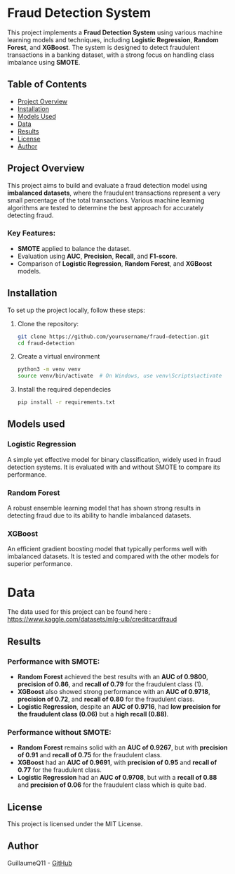 # Fraud Detection System

This project implements a **Fraud Detection System** using various machine learning models and techniques, including **Logistic Regression**, **Random Forest**, and **XGBoost**. The system is designed to detect fraudulent transactions in a banking dataset, with a strong focus on handling class imbalance using **SMOTE**.

## Table of Contents

- [Project Overview](#project-overview)
- [Installation](#installation)
- [Models Used](#models-used)
- [Data](#data)
- [Results](#results)
- [License](#license)
- [Author](#author)

## Project Overview

This project aims to build and evaluate a fraud detection model using **imbalanced datasets**, where the fraudulent transactions represent a very small percentage of the total transactions. Various machine learning algorithms are tested to determine the best approach for accurately detecting fraud.

### Key Features:
- **SMOTE** applied to balance the dataset.
- Evaluation using **AUC**, **Precision**, **Recall**, and **F1-score**.
- Comparison of **Logistic Regression**, **Random Forest**, and **XGBoost** models.

## Installation

To set up the project locally, follow these steps:

1. Clone the repository:
   ```bash
   git clone https://github.com/yourusername/fraud-detection.git
   cd fraud-detection

2. Create a virtual environment 
   ```bash
   python3 -m venv venv
   source venv/bin/activate  # On Windows, use venv\Scripts\activate

3. Install the required dependecies
   ```bash
   pip install -r requirements.txt

## Models used
### Logistic Regression
A simple yet effective model for binary classification, widely used in fraud detection systems. It is evaluated with and without SMOTE to compare its performance.
### Random Forest
A robust ensemble learning model that has shown strong results in detecting fraud due to its ability to handle imbalanced datasets.
### XGBoost
An efficient gradient boosting model that typically performs well with imbalanced datasets. It is tested and compared with the other models for superior performance.

# Data
The data used for this project can be found here :
https://www.kaggle.com/datasets/mlg-ulb/creditcardfraud

## Results

### Performance with SMOTE:

- **Random Forest** achieved the best results with an **AUC of 0.9800**, **precision of 0.86**, and **recall of 0.79** for the fraudulent class (1).
- **XGBoost** also showed strong performance with an **AUC of 0.9718**, **precision of 0.72**, and **recall of 0.80** for the fraudulent class.
- **Logistic Regression**, despite an **AUC of 0.9716**, had **low precision for the fraudulent class (0.06)** but a **high recall (0.88)**.

### Performance without SMOTE:

- **Random Forest** remains solid with an **AUC of 0.9267**, but with **precision of 0.91** and **recall of 0.75** for the fraudulent class.
- **XGBoost** had an **AUC of 0.9691**, with **precision of 0.95** and **recall of 0.77** for the fraudulent class.
- **Logistic Regression**  had an **AUC of 0.9708**, but with a **recall of 0.88** and **precision of 0.06** for the fraudulent class which is quite  bad.



## License

This project is licensed under the MIT License.

## Author
GuillaumeQ11 - [GitHub](https://github.com/GuillaumeQ11)
